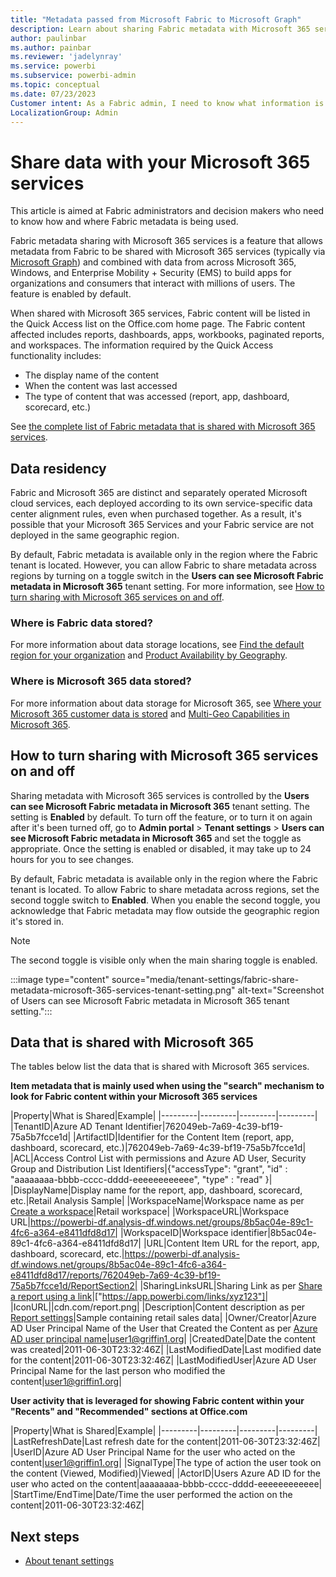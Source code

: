 ```yaml
---
title: "Metadata passed from Microsoft Fabric to Microsoft Graph"
description: Learn about sharing Fabric metadata with Microsoft 365 services.
author: paulinbar
ms.author: painbar
ms.reviewer: 'jadelynray'
ms.service: powerbi
ms.subservice: powerbi-admin
ms.topic: conceptual
ms.date: 07/23/2023
Customer intent: As a Fabric admin, I need to know what information is passed from Fabric and Microsoft Graph to Microsoft 365.
LocalizationGroup: Admin
---
```


# Share data with your Microsoft 365 services

This article is aimed at Fabric administrators and decision makers who need to know how and where Fabric metadata is being used.

Fabric metadata sharing with Microsoft 365 services is a feature that allows metadata from Fabric to be shared with Microsoft 365 services (typically via [Microsoft Graph](/graph/overview)) and combined with data from across Microsoft 365, Windows, and Enterprise Mobility + Security (EMS) to build apps for organizations and consumers that interact with millions of users. The feature is enabled by default.

When shared with Microsoft 365 services, Fabric content will be listed in the Quick Access list on the Office.com home page. The Fabric content affected includes reports, dashboards, apps, workbooks, paginated reports, and workspaces. The information required by the Quick Access functionality includes:

* The display name of the content
* When the content was last accessed
* The type of content that was accessed (report, app, dashboard, scorecard, etc.)

See [the complete list of Fabric metadata that is shared with Microsoft 365 services](#data-that-is-shared-with-microsoft-365).

## Data residency

Fabric and Microsoft 365 are distinct and separately operated Microsoft cloud services, each deployed according to its own service-specific data center alignment rules, even when purchased together. As a result, it's possible that your Microsoft 365 Services and your Fabric service are not deployed in the same geographic region.

By default, Fabric metadata is available only in the region where the Fabric tenant is located. However, you can allow Fabric to share metadata across regions by turning on a toggle switch in the **Users can see Microsoft Fabric metadata in Microsoft 365** tenant setting. For more information, see [How to turn sharing with Microsoft 365 services on and off](#how-to-turn-sharing-with-microsoft-365-services-on-and-off).

### Where is Fabric data stored?

For more information about data storage locations, see [Find the default region for your organization](/power-bi/admin/service-admin-where-is-my-tenant-located) and [Product Availability by Geography](https://powerplatform.microsoft.com/availability-reports/).

### Where is Microsoft 365 data stored?

For more information about data storage for Microsoft 365, see [Where your Microsoft 365 customer data is stored](/microsoft-365/enterprise/o365-data-locations) and [Multi-Geo Capabilities in Microsoft 365](https://www.microsoft.com/microsoft-365/business/multi-geo-capabilities).

## How to turn sharing with Microsoft 365 services on and off

Sharing metadata with Microsoft 365 services is controlled by the **Users can see Microsoft Fabric metadata in Microsoft 365** tenant setting. The setting is **Enabled** by default. To turn off the feature, or to turn it on again after it's been turned off, go to **Admin portal** > **Tenant settings** > **Users can see Microsoft Fabric metadata in Microsoft 365** and set the toggle as appropriate. Once the setting is enabled or disabled, it may take up to 24 hours for you to see changes.

By default, Fabric metadata is available only in the region where the Fabric tenant is located. To allow Fabric to share metadata across regions, set the second toggle switch to **Enabled**. When you enable the second toggle, you acknowledge that Fabric metadata may flow outside the geographic region it's stored in.

> [!NOTE]
> The second toggle is visible only when the main sharing toggle is enabled.

:::image type="content" source="media/tenant-settings/fabric-share-metadata-microsoft-365-services-tenant-setting.png" alt-text="Screenshot of Users can see Microsoft Fabric metadata in Microsoft 365 tenant setting.":::

## Data that is shared with Microsoft 365

The tables below list the data that is shared with Microsoft 365 services.

**Item metadata that is mainly used when using the "search" mechanism to look for Fabric content within your Microsoft 365 services**

|Property|What is Shared|Example|
|---------|---------|---------|---------|
|TenantID|Azure AD Tenant Identifier|762049eb-7a69-4c39-bf19-75a5b7fcce1d|
|ArtifactID|Identifier for the Content Item (report, app, dashboard, scorecard, etc.)|762049eb-7a69-4c39-bf19-75a5b7fcce1d|
|ACL|Access Control List with permissions and Azure AD User, Security Group and Distribution List Identifiers|{"accessType": "grant", "id" : "aaaaaaaa-bbbb-cccc-dddd-eeeeeeeeeeee", "type" : "read" }|
|DisplayName|Display name for the report, app, dashboard, scorecard, etc.|Retail Analysis Sample|
|WorkspaceName|Workspace name as per [Create a workspace](/power-bi/collaborate-share/service-create-the-new-workspaces)|Retail workspace|
|WorkspaceURL|Workspace URL|https://powerbi-df.analysis-df.windows.net/groups/8b5ac04e-89c1-4fc6-a364-e8411dfd8d17|
|WorkspaceID|Workspace identifier|8b5ac04e-89c1-4fc6-a364-e8411dfd8d17|
|URL|Content Item URL for the report, app, dashboard, scorecard, etc.|https://powerbi-df.analysis-df.windows.net/groups/8b5ac04e-89c1-4fc6-a364-e8411dfd8d17/reports/762049eb-7a69-4c39-bf19-75a5b7fcce1d/ReportSection2|
|SharingLinksURL|Sharing Link as per [Share a report using a link](/power-bi/collaborate-share/service-share-dashboards#share-a-report-via-link)|["https://app.powerbi.com/links/xyz123"]|
|IconURL||cdn.com/report.png|
|Description|Content description as per [Report settings](/power-bi/create-reports/power-bi-report-settings?tabs=powerbi-desktop)|Sample containing retail sales data|
|Owner/Creator|Azure AD User Principal Name of the User that Created the Content as per [Azure AD user principal name](/azure/active-directory/hybrid/plan-connect-userprincipalname/)|user1@griffin1.org|
|CreatedDate|Date the content was created|2011-06-30T23:32:46Z|
|LastModifiedDate|Last modified date for the content|2011-06-30T23:32:46Z|
|LastModifiedUser|Azure AD User Principal Name for the last person who modified the content|user1@griffin1.org|

**User activity that is leveraged for showing Fabric content within your "Recents" and "Recommended" sections at Office.com**

|Property|What is Shared|Example|
|---------|---------|---------|---------|
|LastRefreshDate|Last refresh date for the content|2011-06-30T23:32:46Z|
|UserID|Azure AD User Principal Name for the user who acted on the content|user1@griffin1.org|
|SignalType|The type of action the user took on the content (Viewed, Modified)|Viewed|
|ActorID|Users Azure AD ID for the user who acted on the content|aaaaaaaa-bbbb-cccc-dddd-eeeeeeeeeeee|
|StartTime/EndTime|Date/Time the user performed the action on the content|2011-06-30T23:32:46Z|

## Next steps

- [About tenant settings](tenant-settings-index.md)